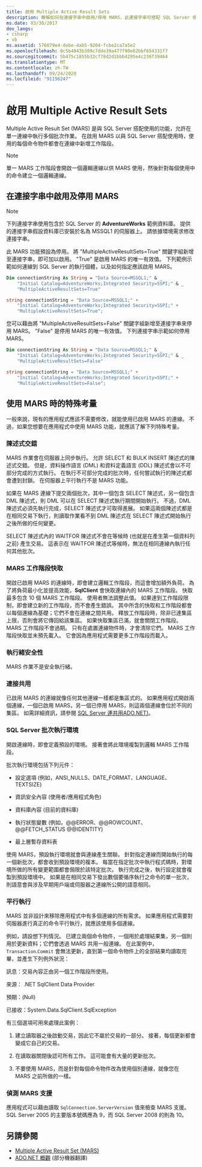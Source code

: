 ```yaml
---
title: 啟用 Multiple Active Result Sets
description: 瞭解如何在連接字串中啟用/停用 MARS，此連接字串可搭配 SQL Server 使用，讓您可以在 ADO.NET 的單一連線上執行多個批次。
ms.date: 03/30/2017
dev_langs:
- csharp
- vb
ms.assetid: 576079e4-debe-4ab5-9204-fcbe2ca7a5e2
ms.openlocfilehash: 0c5b4043b389c7dde39a477f90e82bbf654331f7
ms.sourcegitcommit: 5b475c1855b32cf78d2d1bbb4295e4c236f39464
ms.translationtype: MT
ms.contentlocale: zh-TW
ms.lasthandoff: 09/24/2020
ms.locfileid: "91156247"
---
```

# <a name="enabling-multiple-active-result-sets"></a>啟用 Multiple Active Result Sets

Multiple Active Result Set (MARS) 是與 SQL Server 搭配使用的功能，允許在單一連線中執行多個批次作業。 在啟用 MARS 以與 SQL Server 搭配使用時，使用的每個命令物件都會在連線中新增工作階段。  
  
> [!NOTE]
> 單一 MARS 工作階段會開啟一個邏輯連線以供 MARS 使用，然後針對每個使用中的命令建立一個邏輯連線。  
  
## <a name="enabling-and-disabling-mars-in-the-connection-string"></a>在連接字串中啟用及停用 MARS  
  
> [!NOTE]
> 下列連接字串使用包含於 SQL Server 的 **AdventureWorks** 範例資料庫。 提供的連接字串假設資料庫已安裝於名為 MSSQL1 的伺服器上。 請依據環境需求修改連接字串。  
  
 此 MARS 功能預設為停用。 將 "MultipleActiveResultSets=True" 關鍵字組新增至連接字串，即可加以啟用。 "True" 是啟用 MARS 的唯一有效值。 下列範例示範如何連線到 SQL Server 的執行個體，以及如何指定應該啟用 MARS。  
  
```vb  
Dim connectionString As String = "Data Source=MSSQL1;" & _  
    "Initial Catalog=AdventureWorks;Integrated Security=SSPI;" & _  
    "MultipleActiveResultSets=True"  
```  
  
```csharp  
string connectionString = "Data Source=MSSQL1;" +
    "Initial Catalog=AdventureWorks;Integrated Security=SSPI;" +  
    "MultipleActiveResultSets=True";  
```  
  
 您可以藉由將 "MultipleActiveResultSets=False" 關鍵字組新增至連接字串來停用 MARS。 "False" 是停用 MARS 的唯一有效值。 下列連接字串示範如何停用 MARS。  
  
```vb  
Dim connectionString As String = "Data Source=MSSQL1;" & _  
    "Initial Catalog=AdventureWorks;Integrated Security=SSPI;" & _  
    "MultipleActiveResultSets=False"  
```  
  
```csharp  
string connectionString = "Data Source=MSSQL1;" +
    "Initial Catalog=AdventureWorks;Integrated Security=SSPI;" +  
    "MultipleActiveResultSets=False";  
```  
  
## <a name="special-considerations-when-using-mars"></a>使用 MARS 時的特殊考量  

 一般來說，現有的應用程式應該不需要修改，就能使用已啟用 MARS 的連線。 不過，如果您想要在應用程式中使用 MARS 功能，就應該了解下列特殊考量。  
  
### <a name="statement-interleaving"></a>陳述式交錯  

 MARS 作業會在伺服器上同步執行。 允許 SELECT 和 BULK INSERT 陳述式的陳述式交錯。 但是，資料操作語言 (DML) 和資料定義語言 (DDL) 陳述式會以不可部分完成的方式執行。 在執行不可部分完成的批次時，任何嘗試執行的陳述式都會遭到封鎖。 在伺服器上平行執行不是 MARS 功能。  
  
 如果在 MARS 連線下提交兩個批次，其中一個包含 SELECT 陳述式，另一個包含 DML 陳述式，則 DML 可以在 SELECT 陳述式執行期間開始執行。 不過，DML 陳述式必須先執行完成，SELECT 陳述式才可取得進展。 如果這兩個陳述式都是在相同交易下執行，則讀取作業看不到 DML 陳述式在 SELECT 陳述式開始執行之後所做的任何變更。  
  
 SELECT 陳述式內的 WAITFOR 陳述式不會在等候時 (也就是在產生第一個資料列之前) 產生交易。 這表示在 WAITFOR 陳述式等候時，無法在相同連線內執行任何其他批次。  
  
### <a name="mars-session-cache"></a>MARS 工作階段快取  

 開啟已啟用 MARS 的連線時，即會建立邏輯工作階段，而這會增加額外負荷。 為了將負荷最小化並提高效能，**SqlClient** 會快取連線內的 MARS 工作階段。 快取最多包含 10 個 MARS 工作階段。 使用者無法調整此值。 如果達到工作階段限制，即會建立新的工作階段，而不會產生錯誤。 其中所含的快取和工作階段都會以每個連線為基礎；它們不會在連線之間共用。 釋放工作階段時，除非已達集區上限，否則會將它傳回給該集區。 如果快取集區已滿，就會關閉工作階段。 MARS 工作階段不會過期。 只有在處置連線物件時，才會清除它們。 MARS 工作階段快取並未預先載入。 它會因為應用程式需要更多工作階段而載入。  
  
### <a name="thread-safety"></a>執行緒安全性  

 MARS 作業不是安全執行緒。  
  
### <a name="connection-pooling"></a>連接共用  

 已啟用 MARS 的連線就像任何其他連線一樣都是集區式的。 如果應用程式開啟兩個連線，一個已啟用 MARS，另一個已停用 MARS，則這兩個連線會位於不同的集區。 如需詳細資訊，請參閱 [SQL Server 連共用ADO.NET)](../sql-server-connection-pooling.md)。  
  
### <a name="sql-server-batch-execution-environment"></a>SQL Server 批次執行環境  

 開啟連線時，即會定義預設的環境。 接著會將此環境複製到邏輯 MARS 工作階段。  
  
 批次執行環境包括下列元件：  
  
- 設定選項 (例如，ANSI_NULLS、DATE_FORMAT、LANGUAGE、TEXTSIZE)  
  
- 資訊安全內容 (使用者/應用程式角色)  
  
- 資料庫內容 (目前的資料庫)  
  
- 執行狀態變數 (例如，@@ERROR、@@ROWCOUNT、@@FETCH_STATUS @@IDENTITY)  
  
- 最上層暫存資料表  
  
 使用 MARS，預設執行環境就會與連線產生關聯。 針對指定連線而開始執行的每一個新批次，都會收到預設環境的複本。 每當在指定批次中執行程式碼時，對環境所做的所有變更範圍都會侷限於該特定批次。 執行完成之後，執行設定就會複製到預設環境中。 如果是在相同交易下發出數個要循序執行之命令的單一批次，則語意會與涉及早期用戶端或伺服器之連線所公開的語意相同。  
  
### <a name="parallel-execution"></a>平行執行  

 MARS 並非設計來移除應用程式中有多個連線的所有需求。 如果應用程式需要對伺服器進行真正的命令平行執行，就應該使用多個連線。  
  
 例如，請設想下列情況。 已建立兩個命令物件，一個用於處理結果集，另一個則用於更新資料；它們會透過 MARS 共用一般連線。 在此案例中，`Transaction`.`Commit` 會無法更新，直到第一個命令物件上的全部結果均讀取完畢，並產生下列例外狀況：  
  
 訊息：交易內容正由另一個工作階段所使用。  
  
 來源： .NET SqlClient Data Provider  
  
 預期：(Null)  
  
 已接收：System.Data.SqlClient.SqlException  
  
 有三個選項可用來處理此案例：  
  
1. 建立讀取器之後啟動交易，因此它不屬於交易的一部分。 接著，每個更新都會變成它自己的交易。  
  
2. 在讀取器關閉後認可所有工作。 這可能會有大量的更新批次。  
  
3. 不要使用 MARS，而是針對每個命令物件改為使用個別連線，就像您在 MARS 之前所做的一樣。  
  
### <a name="detecting-mars-support"></a>偵測 MARS 支援  

 應用程式可以藉由讀取 `SqlConnection.ServerVersion` 值來檢查 MARS 支援。 SQL Server 2005 的主要版本號碼應為 9，而 SQL Server 2008 的則為 10。  
  
## <a name="see-also"></a>另請參閱

- [Multiple Active Result Set (MARS)](multiple-active-result-sets-mars.md)
- [ADO.NET 概觀](../ado-net-overview.md) \(部分機器翻譯\)

